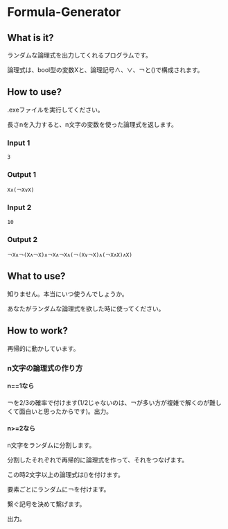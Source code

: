 # Formula-Generator
## What is it?
ランダムな論理式を出力してくれるプログラムです。

論理式は、bool型の変数Xと、論理記号∧、∨、￢と()で構成されます。
## How to use?
.exeファイルを実行してください。

長さnを入力すると、n文字の変数を使った論理式を返します。
### Input 1
```
3
```
### Output 1
```
X∧(￢X∨X)
```
### Input 2
```
10
```
### Output 2
```
￢X∧￢(X∧￢X)∧￢X∧￢X∧(￢(X∨￢X)∧(￢X∧X)∧X)
```
## What to use?
知りません。本当にいつ使うんでしょうか。

あなたがランダムな論理式を欲した時に使ってください。
## How to work?
再帰的に動かしています。

### n文字の論理式の作り方
#### n==1なら
￢を2/3の確率で付けます(1/2じゃないのは、￢が多い方が複雑で解くのが難しくて面白いと思ったからです)。出力。
#### n>=2なら
n文字をランダムに分割します。

分割したそれぞれで再帰的に論理式を作って、それをつなげます。

この時2文字以上の論理式は()を付けます。

要素ごとにランダムに￢を付けます。

繋ぐ記号を決めて繋げます。

出力。

